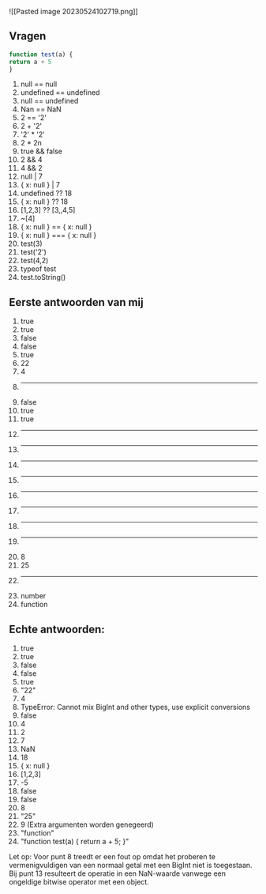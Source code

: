 ![[Pasted image 20230524102719.png]]


## Vragen
```javascript
function test(a) {
return a + 5
}
```

1. null == null
2. undefined == undefined
3. null == undefined
4. Nan == NaN
5. 2 == '2'
6. 2 + '2'
7. '2' * '2'
8. 2 * 2n
9. true && false
10. 2 && 4
11. 4 && 2
12. null | 7
13. { x: null } | 7
14. undefined ?? 18
15. { x: null } ?? 18
16. [1,2,3] ?? [3,,4,5]
17. ~[4]
18. { x: null } == { x: null }
19. { x: null } === { x: null }
20. test(3)
21. test('2')
22. test(4,2)
23. typeof test
24. test.toString()

## Eerste antwoorden van mij

1. true  
2. true  
3. false  
4. false 
5. true  
6. 22    
7. 4     
8. ---   
9. false 
10. true 
11. true  
12. ---  
13. ---  
14. ---
15. ---
16. ---
17. --- 
18. --- 
19. --- 
20. 8 
21. 25      
22. ---       
23. number        
24. function  

## Echte antwoorden:

1. true
2. true
3. false
4. false
5. true
6. "22"
7. 4
8. TypeError: Cannot mix BigInt and other types, use explicit conversions
9. false
10. 4
11. 2
12. 7
13. NaN
14. 18
15. { x: null }
16. [1,2,3]
17. -5
18. false
19. false
20. 8
21. "25"
22. 9 (Extra argumenten worden genegeerd)
23. "function"
24. "function test(a) { return a + 5; }"

Let op: Voor punt 8 treedt er een fout op omdat het proberen te vermenigvuldigen van een normaal getal met een BigInt niet is toegestaan. Bij punt 13 resulteert de operatie in een NaN-waarde vanwege een ongeldige bitwise operator met een object.
